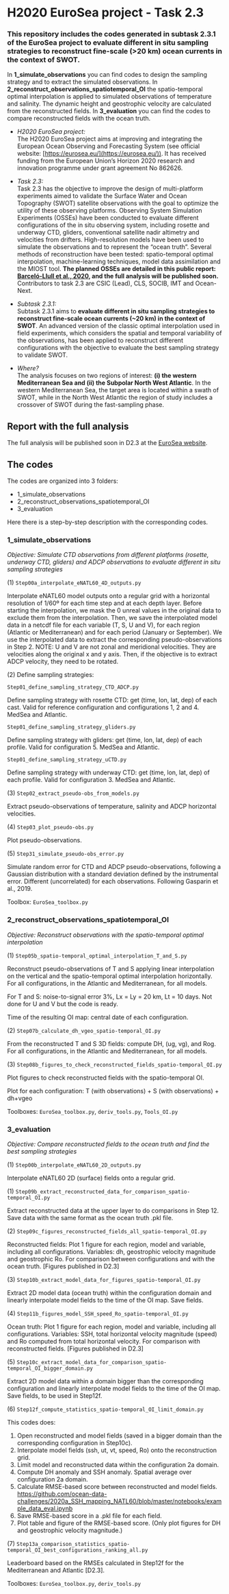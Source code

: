 # H2020 EuroSea project - Task 2.3

### This repository includes the codes generated in subtask 2.3.1 of the EuroSea project to evaluate different in situ sampling strategies to reconstruct fine-scale (>20 km) ocean currents in the context of SWOT. 
In **1_simulate_observations** you can find codes to design the sampling strategy and to extract the simulated observations. In **2_reconstruct_observations_spatiotemporal_OI** the spatio-temporal optimal interpolation is applied to simulated observations of temperature and salinity. The dynamic height and geostrophic velocity are calculated from the reconstructed fields. In **3_evaluation** you can find the codes to compare reconstructed fields with the ocean truth.

* _H2020 EuroSea project:_<br>
The H2020 EuroSea project aims at improving and integrating the European Ocean Observing and Forecasting System (see official website: [https://eurosea.eu/](https://eurosea.eu/)). It has received funding from the European Union’s Horizon 2020  research and innovation programme under grant agreement No 862626.

* _Task 2.3:_<br>
Task 2.3 has the objective to improve the design of multi-platform experiments aimed to validate the Surface Water and Ocean Topography (SWOT) satellite observations with the goal to optimize the utility of these observing platforms. Observing System Simulation Experiments (OSSEs) have been conducted to evaluate different configurations of the in situ observing system, including rosette and underway CTD, gliders, conventional satellite nadir altimetry and velocities from drifters. High-resolution models have been used to simulate the observations and to represent the “ocean truth”. Several methods of reconstruction have been tested: spatio-temporal optimal interpolation, machine-learning techniques, model data assimilation and the MIOST tool. **The planned OSSEs are detailed in this public report: [Barceló-Llull et al., 2020](https://doi.org/10.3289/eurosea_d2.1), and the full analysis will be published soon.**
Contributors to task 2.3 are CSIC (Lead), CLS, SOCIB, IMT and Ocean-Next. 

* _Subtask 2.3.1:_<br>
Subtask 2.3.1 aims to **evaluate different in situ sampling strategies to reconstruct fine-scale ocean currents (~20 km) in the context of SWOT**. An advanced version of the classic optimal interpolation used in field experiments, which considers the spatial and temporal variability of the observations, has been applied to reconstruct different configurations with the objective to evaluate the best sampling strategy to validate SWOT. 

* _Where?_<br>
The analysis  focuses on two regions of interest: **(i) the western Mediterranean Sea and (ii) the Subpolar North West Atlantic**. In the western Mediterranean Sea, the target area is located within a swath of SWOT, while in the North West Atlantic the region of study includes a crossover of  SWOT during the fast-sampling phase. 

## Report with the full analysis

The full analysis will be published soon in D2.3 at the [EuroSea website](https://eurosea.eu/).

## The codes

The codes are organized into 3 folders:
- 1_simulate_observations
- 2_reconstruct_observations_spatiotemporal_OI
- 3_evaluation

Here there is a step-by-step description with the corresponding codes. 

### 1_simulate_observations

*Objective: Simulate CTD observations from different platforms (rosette, underway CTD, gliders) and ADCP observations to evaluate different in situ sampling strategies*

(1) `Step00a_interpolate_eNATL60_4D_outputs.py` 

Interpolate eNATL60 model outputs onto a regular grid with a horizontal resolution of 1/60º for each time step and at each depth layer. Before starting the interpolation, we mask the 0 unreal values in the original data to exclude them from the interpolation. Then, we save the interpolated model data in a netcdf file for each variable (T, S, U and V), for each region (Atlantic or Mediterranean) and for each period (January or September). We use the interpolated data to extract the corresponding pseudo-observations in Step 2. NOTE: U and V are not zonal and meridional velocities. They are velocities along the original x and y axis. Then, if the objective is to extract ADCP velocity, they need to be rotated. 

(2) Define sampling strategies:

`Step01_define_sampling_strategy_CTD_ADCP.py`

Define sampling strategy with rosette CTD: get (time, lon, lat, dep) of each cast. Valid for reference configuration and configurations 1, 2 and 4. MedSea and Atlantic.

`Step01_define_sampling_strategy_gliders.py`

Define sampling strategy with gliders: get (time, lon, lat, dep) of each profile. Valid for configuration 5. MedSea and Atlantic.

`Step01_define_sampling_strategy_uCTD.py`

Define sampling strategy with underway CTD: get (time, lon, lat, dep) of each profile. Valid for configuration 3. MedSea and Atlantic.

(3) `Step02_extract_pseudo-obs_from_models.py`

Extract pseudo-observations of temperature, salinity and ADCP horizontal velocities.

(4) `Step03_plot_pseudo-obs.py`

Plot pseudo-observations.

(5) `Step31_simulate_pseudo-obs_error.py`

Simulate random error for CTD and ADCP pseudo-observations, following a Gaussian distribution with a standard deviation defined by the instrumental error. Different (uncorrelated) for each observations. Following Gasparin et al., 2019.

Toolbox: `EuroSea_toolbox.py`

### 2_reconstruct_observations_spatiotemporal_OI

*Objective: Reconstruct observations with the spatio-temporal optimal interpolation*

(1) `Step05b_spatio-temporal_optimal_interpolation_T_and_S.py`

Reconstruct pseudo-observations of T and S applying linear interpolation on the vertical and
the spatio-temporal optimal interpolation horizontally. For all configurations, in the Atlantic and Mediterranean, for all models.

For T and S: noise-to-signal error 3%, Lx = Ly = 20 km, Lt = 10 days.
Not done for U and V but the code is ready. 

Time of the resulting OI map: central date of each configuration.


(2) `Step07b_calculate_dh_vgeo_spatio-temporal_OI.py` 

From the reconstructed T and S 3D fields: compute DH, (ug, vg), and Rog. For all configurations, in the Atlantic and Mediterranean, for all models.
    
(3) `Step08b_figures_to_check_reconstructed_fields_spatio-temporal_OI.py` 

Plot figures to check reconstructed fields with the spatio-temporal OI.

Plot for each configuration: T (with observations) + S (with observations) + dh+vgeo

Toolboxes: `EuroSea_toolbox.py`, `deriv_tools.py`, `Tools_OI.py`

### 3_evaluation

*Objective: Compare reconstructed fields to the ocean truth and find the best sampling strategies*

(1) `Step00b_interpolate_eNATL60_2D_outputs.py`

Interpolate eNATL60 2D (surface) fields onto a regular grid.

(1) `Step09b_extract_reconstructed_data_for_comparison_spatio-temporal_OI.py`

Extract reconstructed data at the upper layer to do comparisons in Step 12. Save data with the same format as the ocean truth .pkl file.

(2) `Step09c_figures_reconstructed_fields_all_spatio-temporal_OI.py`

Reconstructed fields: Plot 1 figure for each region, model and variable, including all configurations. Variables: dh, geostrophic velocity magnitude and geostrophic Ro. For comparison between configurations and with the ocean truth. [Figures published in D2.3]

(3) `Step10b_extract_model_data_for_figures_spatio-temporal_OI.py` 

Extract 2D model data (ocean truth) within the configuration domain and linearly interpolate model fields to the time of the OI map. Save fields.

(4) `Step11b_figures_model_SSH_speed_Ro_spatio-temporal_OI.py` 

Ocean truth: Plot 1 figure for each region, model and variable, including all configurations. Variables: SSH, total horizontal velocity magnitude (speed) and Ro computed from total horizontal velocity. For comparison with reconstructed fields. [Figures published in D2.3]

(5) `Step10c_extract_model_data_for_comparison_spatio-temporal_OI_bigger_domain.py`

Extract 2D model data within a domain bigger than the corresponding configuration and linearly interpolate model fields to the time of the OI map. Save fields, to be used in Step12f.

(6) `Step12f_compute_statistics_spatio-temporal_OI_limit_domain.py`

This codes does:

1.	Open reconstructed and model fields (saved in a bigger domain than the corresponding configuration in Step10c).
2.	Interpolate model fields (ssh, ut, vt, speed, Ro) onto the reconstruction grid.
3.	Limit model and reconstructed data within the configuration 2a domain.
4.	Compute DH anomaly and SSH anomaly. Spatial average over configuration 2a domain. 
5.	Calculate RMSE-based score between reconstructed and model fields.                  https://github.com/ocean-data-challenges/2020a_SSH_mapping_NATL60/blob/master/notebooks/example_data_eval.ipynb
6.	Save RMSE-based score in a .pkl file for each field.
7.	Plot table and figure of the RMSE-based score. (Only plot figures for DH and geostrophic velocity magnitude.)

(7) `Step13a_comparison_statistics_spatio-temporal_OI_best_configurations_ranking_all.py`

Leaderboard based on the RMSEs calculated in Step12f for the Mediterranean and Atlantic [D2.3].

Toolboxes: `EuroSea_toolbox.py`, `deriv_tools.py`

